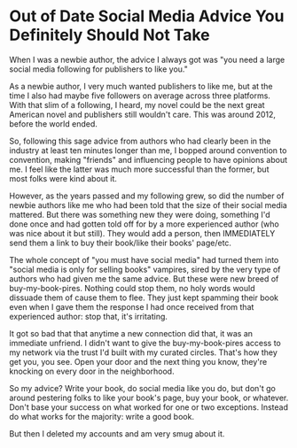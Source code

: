 # Out of Date Social Media Advice You Definitely Should Not Take

When I was a newbie author, the advice I always got was "you need a large social media following for publishers to like you."

As a newbie author, I very much wanted publishers to like me, but at the time I also had maybe five followers on average across three platforms. With that slim of a following, I heard, my novel could be the next great American novel and publishers still wouldn't care. This was around 2012, before the world ended.

So, following this sage advice from authors who had clearly been in the industry at least ten minutes longer than me, I bopped around convention to convention, making "friends" and influencing people to have opinions about me. I feel like the latter was much more successful than the former, but most folks were kind about it.

However, as the years passed and my following grew, so did the number of newbie authors like me who had been told that the size of their social media mattered. But there was something new they were doing, something I'd done once and had gotten told off for by a more experienced author (who was nice about it but still). They would add a person, then IMMEDIATELY send them a link to buy their book/like their books' page/etc. 

The whole concept of "you must have social media" had turned them into "social media is only for selling books" vampires, sired by the very type of authors who had given me the same advice. But these were new breed of buy-my-book-pires. Nothing could stop them, no holy words would dissuade them of cause them to flee. They just kept spamming their book even when I gave them the response I had once received from that experienced author: stop that, it's irritating.

It got so bad that that anytime a new connection did that, it was an immediate unfriend. I didn't want to give the buy-my-book-pires access to my network via the trust I'd built with my curated circles. That's how they get you, you see. Open your door and the next thing you know, they're knocking on every door in the neighborhood.

So my advice? Write your book, do social media like you do, but don't go around pestering folks to like your book's page, buy your book, or whatever. Don't base your success on what worked for one or two exceptions. Instead do what works for the majority: write a good book.

But then I deleted my accounts and am very smug about it.
